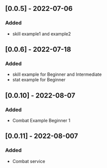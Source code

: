 ## [0.0.5] - 2022-07-06
### Added
* skill example1 and example2

## [0.0.6] - 2022-07-18
### Added
* skill example for Beginner and Intermediate
* stat example for Beginner


## [0.0.10] - 2022-08-07
### Added
* Combat Example Beginner 1

## [0.0.11] - 2022-08-007
### Added
* Combat service
